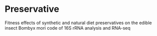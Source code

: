 # Preservative
Fitness effects of synthetic and natural diet preservatives on the edible insect Bombyx mori
code of 16S rRNA analysis and RNA-seq
